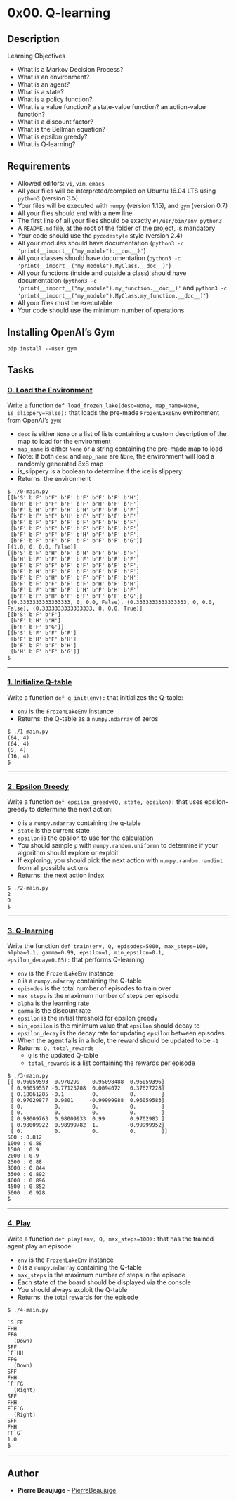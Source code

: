 # 0x00. Q-learning

## Description

Learning Objectives

- What is a Markov Decision Process?
- What is an environment?
- What is an agent?
- What is a state?
- What is a policy function?
- What is a value function? a state-value function? an action-value function?
- What is a discount factor?
- What is the Bellman equation?
- What is epsilon greedy?
- What is Q-learning?

## Requirements

- Allowed editors: `vi`, `vim`, `emacs`
- All your files will be interpreted/compiled on Ubuntu 16.04 LTS using `python3` (version 3.5)
- Your files will be executed with `numpy` (version 1.15), and `gym` (version 0.7)
- All your files should end with a new line
- The first line of all your files should be exactly `#!/usr/bin/env python3`
- A `README.md` file, at the root of the folder of the project, is mandatory
- Your code should use the `pycodestyle` style (version 2.4)
- All your modules should have documentation (`python3 -c 'print(__import__("my_module").__doc__)'`)
- All your classes should have documentation (`python3 -c 'print(__import__("my_module").MyClass.__doc__)'`)
- All your functions (inside and outside a class) should have documentation (`python3 -c 'print(__import__("my_module").my_function.__doc__)'` and `python3 -c 'print(__import__("my_module").MyClass.my_function.__doc__)'`)
- All your files must be executable
- Your code should use the minimum number of operations

## Installing OpenAI’s Gym

```
pip install --user gym
```

## Tasks

### [0. Load the Environment](./0-load_env.py)

Write a function `def load_frozen_lake(desc=None, map_name=None, is_slippery=False):` that loads the pre-made `FrozenLakeEnv` evnironment from OpenAI’s `gym`:
- `desc` is either `None` or a list of lists containing a custom description of the map to load for the environment
- `map_name` is either `None` or a string containing the pre-made map to load
- Note: If both `desc` and `map_name` are `None`, the environment will load a randomly generated 8x8 map
- is_slippery is a boolean to determine if the ice is slippery
- Returns: the environment

```
$ ./0-main.py
[[b'S' b'F' b'F' b'F' b'F' b'F' b'F' b'H']
 [b'H' b'F' b'F' b'F' b'F' b'H' b'F' b'F']
 [b'F' b'H' b'F' b'H' b'H' b'F' b'F' b'F']
 [b'F' b'F' b'F' b'H' b'F' b'F' b'F' b'F']
 [b'F' b'F' b'F' b'F' b'F' b'F' b'H' b'F']
 [b'F' b'F' b'F' b'F' b'F' b'F' b'F' b'F']
 [b'F' b'F' b'F' b'F' b'H' b'F' b'F' b'F']
 [b'F' b'F' b'F' b'F' b'F' b'F' b'F' b'G']]
[(1.0, 0, 0.0, False)]
[[b'S' b'F' b'H' b'F' b'H' b'F' b'H' b'F']
 [b'H' b'F' b'F' b'F' b'F' b'F' b'F' b'F']
 [b'F' b'F' b'F' b'F' b'F' b'F' b'F' b'F']
 [b'F' b'H' b'F' b'F' b'F' b'F' b'F' b'F']
 [b'F' b'F' b'H' b'F' b'F' b'F' b'F' b'H']
 [b'F' b'F' b'F' b'F' b'F' b'H' b'F' b'H']
 [b'F' b'F' b'H' b'F' b'H' b'F' b'H' b'F']
 [b'F' b'F' b'H' b'F' b'F' b'F' b'F' b'G']]
[(0.3333333333333333, 0, 0.0, False), (0.3333333333333333, 0, 0.0, False), (0.3333333333333333, 8, 0.0, True)]
[[b'S' b'F' b'F']
 [b'F' b'H' b'H']
 [b'F' b'F' b'G']]
[[b'S' b'F' b'F' b'F']
 [b'F' b'H' b'F' b'H']
 [b'F' b'F' b'F' b'H']
 [b'H' b'F' b'F' b'G']]
$
```

---

### [1. Initialize Q-table](./1-q_init.py)

Write a function `def q_init(env):` that initializes the Q-table:
- `env` is the `FrozenLakeEnv` instance
- Returns: the Q-table as a `numpy.ndarray` of zeros

```
$ ./1-main.py
(64, 4)
(64, 4)
(9, 4)
(16, 4)
$
```

---

### [2. Epsilon Greedy](./2-epsilon_greedy.py)

Write a function `def epsilon_greedy(Q, state, epsilon):` that uses epsilon-greedy to determine the next action:
- `Q` is a `numpy.ndarray` containing the q-table
- `state` is the current state
- `epsilon` is the epsilon to use for the calculation
- You should sample `p` with `numpy.random.uniformn` to determine if your algorithm should explore or exploit
- If exploring, you should pick the next action with `numpy.random.randint` from all possible actions
- Returns: the next action index

```
$ ./2-main.py
2
0
$
```

---

### [3. Q-learning](./3-q_learning.py)

Write the function `def train(env, Q, episodes=5000, max_steps=100, alpha=0.1, gamma=0.99, epsilon=1, min_epsilon=0.1, epsilon_decay=0.05):` that performs Q-learning:
- `env` is the `FrozenLakeEnv` instance
- `Q` is a `numpy.ndarray` containing the Q-table
- `episodes` is the total number of episodes to train over
- `max_steps` is the maximum number of steps per episode
- `alpha` is the learning rate
- `gamma` is the discount rate
- `epsilon` is the initial threshold for epsilon greedy
- `min_epsilon` is the minimum value that `epsilon` should decay to
- `epsilon_decay` is the decay rate for updating `epsilon` between episodes
- When the agent falls in a hole, the reward should be updated to be `-1`
- Returns: `Q, total_rewards`
  - `Q` is the updated Q-table
  - `total_rewards` is a list containing the rewards per episode

```
$ ./3-main.py
[[ 0.96059593  0.970299    0.95098488  0.96059396]
 [ 0.96059557 -0.77123208  0.0094072   0.37627228]
 [ 0.18061285 -0.1         0.          0.        ]
 [ 0.97029877  0.9801     -0.99999988  0.96059583]
 [ 0.          0.          0.          0.        ]
 [ 0.          0.          0.          0.        ]
 [ 0.98009763  0.98009933  0.99        0.9702983 ]
 [ 0.98009922  0.98999782  1.         -0.99999952]
 [ 0.          0.          0.          0.        ]]
500 : 0.812
1000 : 0.88
1500 : 0.9
2000 : 0.9
2500 : 0.88
3000 : 0.844
3500 : 0.892
4000 : 0.896
4500 : 0.852
5000 : 0.928
$
```

---

### [4. Play](./4-play.py)

Write a function `def play(env, Q, max_steps=100):` that has the trained agent play an episode:
- `env` is the `FrozenLakeEnv` instance
- `Q` is a `numpy.ndarray` containing the Q-table
- `max_steps` is the maximum number of steps in the episode
- Each state of the board should be displayed via the console
- You should always exploit the Q-table
- Returns: the total rewards for the episode

```
$ ./4-main.py

`S`FF
FHH
FFG
  (Down)
SFF
`F`HH
FFG
  (Down)
SFF
FHH
`F`FG
  (Right)
SFF
FHH
F`F`G
  (Right)
SFF
FHH
FF`G`
1.0
$
```

---

## Author

- **Pierre Beaujuge** - [PierreBeaujuge](https://github.com/PierreBeaujuge)